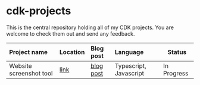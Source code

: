 # cdk-projects

This is the central repository holding all of my CDK projects. You are welcome to check them out and send any feedback.

| Project name            | Location                        | Blog post                   | Language               | Status      |
| :---------------------- | :------------------------------ | :-------------------------- | :--------------------- | ----------- |
| Website screenshot tool | [link](website-screenshot-cron) | [blog post](vincentsg.ca/2020/website_screenshot_cron/) | Typescript, Javascript | In Progress |
